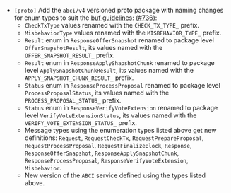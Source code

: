 - `[proto]` Add the `abci/v4` versioned proto package with naming changes
  for enum types to suit the
  [buf guidelines](https://buf.build/docs/best-practices/style-guide/#enums):
  ([\#736](https://github.com/cometbft/cometbft/issues/736)):
  * `CheckTxType` values renamed with the `CHECK_TX_TYPE_` prefix.
  * `MisbehaviorType` values renamed with the `MISBEHAVIOR_TYPE_` prefix.
  * `Result` enum in `ResponseOfferSnapshot` renamed to package level
    `OfferSnapshotResult`, its values named with the
    `OFFER_SNAPSHOT_RESULT_` prefix.
  * `Result` enum in `ResponseApplyShapshotChunk` renamed to package level
    `ApplySnapshotChunkResult`, its values named with the
    `APPLY_SNAPSHOT_CHUNK_RESULT_` prefix.
  * `Status` enum in `ResponseProcessProposal` renamed to package level
    `ProcessProposalStatus`, its values named with the
    `PROCESS_PROPOSAL_STATUS_` prefix.
  * `Status` enum in `ResponseVerifyVoteExtension` renamed to package level
    `VerifyVoteExtensionStatus`, its values named with the
    `VERIFY_VOTE_EXTENSION_STATUS_` prefix.
  * Message types using the enumeration types listed above get new definitions:
    `Request`,
    `RequestCheckTx`,
    `RequestPrepareProposal`,
    `RequestProcessProposal`,
    `RequestFinalizeBlock`,
    `Response`,
    `ResponseOfferSnapshot`,
    `ResponseApplySnapshotChunk`,
    `ResponseProcessProposal`,
    `ResponseVerifyVoteExtension`,
    `Misbehavior`.
  * New version of the `ABCI` service defined using the types listed above.
